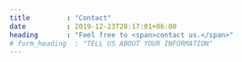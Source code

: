 ```yaml
---
title         : "Contact"
date          : 2019-12-23T20:17:01+06:00
heading       : "Feel free to <span>contact us.</span>"
# form_heading  : "TELL US ABOUT YOUR INFORMATION"
---
```


